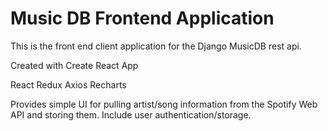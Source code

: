 # Music DB Frontend Application

This is the front end client application for the Django MusicDB rest api.

Created with Create React App

React
Redux
Axios
Recharts

Provides simple UI for pulling artist/song information from the Spotify Web API and storing them. Include user authentication/storage.
